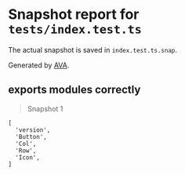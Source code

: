 # Snapshot report for `tests/index.test.ts`

The actual snapshot is saved in `index.test.ts.snap`.

Generated by [AVA](https://ava.li).

## exports modules correctly

> Snapshot 1

    [
      'version',
      'Button',
      'Col',
      'Row',
      'Icon',
    ]
